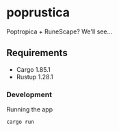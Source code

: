 # poprustica

Poptropica + RuneScape? We'll see...

## Requirements

- Cargo 1.85.1
- Rustup 1.28.1

### Development

Running the app

```
cargo run
```
